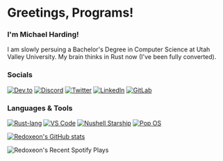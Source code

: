 
<!--
**redoxeon/redoxeon** is a ✨ _special_ ✨ repository because its `README.md` (this file) appears on your GitHub profile.
-->

# Greetings, Programs!

### I'm Michael Harding! 

I am slowly persuing a Bachelor's Degree in Computer Science at Utah Valley University. My brain thinks in Rust now (I've been fully converted).

### Socials

[![Dev.to](https://img.shields.io/badge/Dev.to-Redoxeon-%230A0A0A?style=for-the-badge&logo=dev.to)](https://dev.to/redoxeon)
[![Discord](https://img.shields.io/badge/Discord-Redoxeon%231776-5865F2?style=for-the-badge&logo=discord)](https://discord.com/)
[![Twitter](https://img.shields.io/badge/Twitter-%20%40Redoxeon-%231DA1F2?style=for-the-badge&logo=twitter)](https://twitter.com/Redoxeon)
[![LinkedIn](https://img.shields.io/badge/LinkedIn-Michael%20Harding-%230A66C2?style=for-the-badge&logo=linkedin)](https://www.linkedin.com/in/michael-harding-66b46422/)
[![GitLab](https://img.shields.io/badge/GitLab-Redoxeon-%23FCA121?style=for-the-badge&logo=gitlab)](https://gitlab.com/redoxeon)

### Languages & Tools

[![Rust-lang](https://img.shields.io/badge/Favorite%20Language-Rust-red?style=for-the-badge&logo=rust)](https://www.rust-lang.org/)
[![VS Code](https://img.shields.io/badge/Editor-VS%20Code-0066B8?style=for-the-badge&logo=visualstudiocode)](https://code.visualstudio.com/)
[![Nushell Starship](https://img.shields.io/badge/Shell+Prompt-NuShell+Starship-f9004f?style=for-the-badge&logo=starship)](https://https://www.nushell.sh/)
[![Pop OS](https://img.shields.io/badge/Distro-Pop!__OS-48B9C7?style=for-the-badge&logo=pop!_os)](https://pop.system76.com/)

[![Redoxeon's GitHub stats](https://github-readme-stats.vercel.app/api?username=redoxeon&show_icons=true&bg_color=101222&title_color=5865f2&icon_color=f9004f&text_color=7d97f2&hide_border=true&border_radius=15&count_private=true&line_height=28)](https://github.com/anuraghazra/github-readme-stats)

![Redoxeon's Recent Spotify Plays](https://spotify-recently-played-readme.vercel.app/api?user=apersonnamedmike&width=480)
